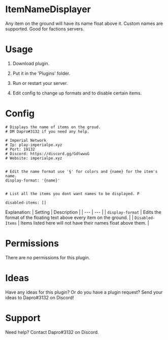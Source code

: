 # ItemNameDisplayer

Any item on the ground will have its name float above it. Custom names are supported. Good for factions servers.

# Usage

1. Download plugin.
2. Put it in the 'Plugins' folder.
3. Run or restart your server.

4. Edit config to change up formats and to disable certain items.

# Config

```
# Displays the name of items on the groud.
# DM Dapro#3132 if you need any help.

# Imperial Network
# Ip: play-imperialpe.xyz
# Port: 19132
# Discord: https://discord.gg/GdtwwuG
# Website: imperialpe.xyz


# Edit the name format use '§' for colors and {name} for the item's name.
display-format: '{name}'


# List all the items you dont want names to be displayed. P

disabled-items: []
```



Explanation:
| Setting | Description |
| --- | --- |
| `display-format` | Edits the format of the floating text above every item on the ground. |
| `Disabled-Items` | Items listed here will not have their names float above them. |

# Permissions

There are no permissions for this plugin.

# Ideas

Have any ideas for this plugin? Or do you have a plugin request? 
Send your ideas to Dapro#3132 on Discord!

# Support

Need help?
Contact Dapro#3132 on Discord.

